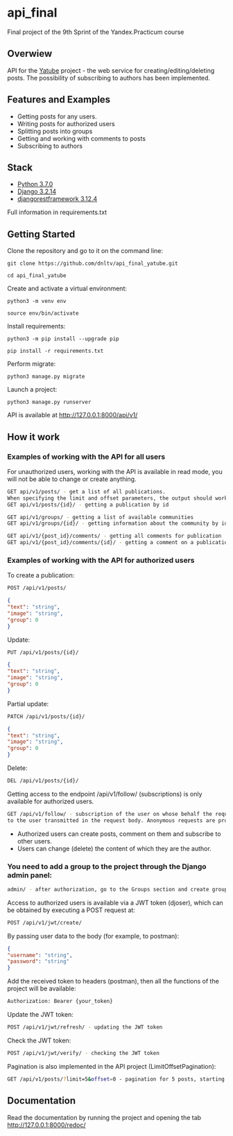 # api_final
Final project of the 9th Sprint of the Yandex.Practicum course


## Overwiew
API for the <a href="https://github.com/dnltv/hw05_final">Yatube</a> project - the web service for creating/editing/deleting posts. 
The possibility of subscribing to authors has been implemented.


## Features and Examples
- Getting posts for any users. 
- Writing posts for authorized users
- Splitting posts into groups
- Getting and working with comments to posts
- Subscribing to authors


## Stack
- [Python 3.7.0](https://www.python.org)
- [Django 3.2.14](https://www.djangoproject.com)
- [djangorestframework 3.12.4](https://www.django-rest-framework.org)

Full information in requirements.txt


## Getting Started
Clone the repository and go to it on the command line:

```
git clone https://github.com/dnltv/api_final_yatube.git
```

```
cd api_final_yatube
```

Create and activate a virtual environment:

```
python3 -m venv env
```

```
source env/bin/activate
```

Install requirements:

```
python3 -m pip install --upgrade pip
```

```
pip install -r requirements.txt
```

Perform migrate:

```
python3 manage.py migrate
```

Launch a project:

```
python3 manage.py runserver
```

API is available at http://127.0.0.1:8000/api/v1/


## How it work
### Examples of working with the API for all users
For unauthorized users, working with the API is available in read mode,
you will not be able to change or create anything.
```bash
GET api/v1/posts/ - get a list of all publications.
When specifying the limit and offset parameters, the output should work with pagination
GET api/v1/posts/{id}/ - getting a publication by id

GET api/v1/groups/ - getting a list of available communities
GET api/v1/groups/{id}/ - getting information about the community by id

GET api/v1/{post_id}/comments/ - getting all comments for publication
GET api/v1/{post_id}/comments/{id}/ - getting a comment on a publication by id
```
### Examples of working with the API for authorized users
To create a publication:
```bash
POST /api/v1/posts/
```
```json
{
"text": "string",
"image": "string",
"group": 0
}
```

Update:
```bash
PUT /api/v1/posts/{id}/
```
```json
{
"text": "string",
"image": "string",
"group": 0
}
```

Partial update:
```bash
PATCH /api/v1/posts/{id}/
```
```json
{
"text": "string",
"image": "string",
"group": 0
}
```

Delete:
```bash
DEL /api/v1/posts/{id}/
```
Getting access to the endpoint /api/v1/follow/
(subscriptions) is only available for authorized users.
```bash
GET /api/v1/follow/ - subscription of the user on whose behalf the request was made
to the user transmitted in the request body. Anonymous requests are prohibited.
```
- Authorized users can create posts,
comment on them and subscribe to other users.
- Users can change (delete) the content of which they are the author.

### You need to add a group to the project through the Django admin panel:
```bash
admin/ - after authorization, go to the Groups section and create groups
```
Access to authorized users is available via a JWT token (djoser),
which can be obtained by executing a POST request at:
```bash
POST /api/v1/jwt/create/
```
By passing user data to the body (for example, to postman):
```json
{
"username": "string",
"password": "string"
}
```
Add the received token to headers (postman), then all the functions of the project will be available:
```bash
Authorization: Bearer {your_token}
```
Update the JWT token:
```bash
POST /api/v1/jwt/refresh/ - updating the JWT token
```
Check the JWT token:
```bash
POST /api/v1/jwt/verify/ - checking the JWT token
```
Pagination is also implemented in the API project (LimitOffsetPagination):
```bash
GET /api/v1/posts/?limit=5&offset=0 - pagination for 5 posts, starting from the first
```

## Documentation

Read the documentation by running the project and opening the tab http://127.0.0.1:8000/redoc/
